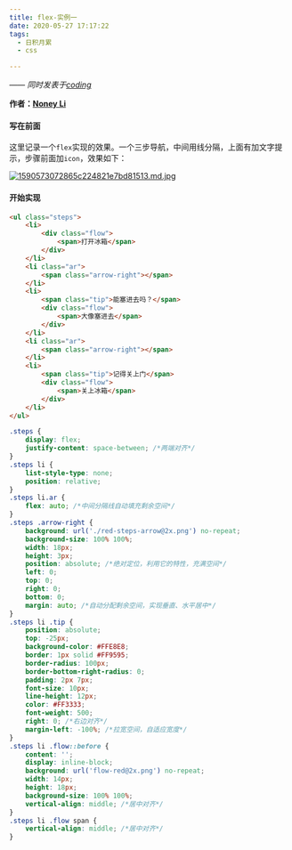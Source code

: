 ```yaml
---
title: flex-实例一
date: 2020-05-27 17:17:22
tags:
  - 日积月累
  - css

---
```


[Noney Li]: https://github.com/noney/ "noneyli"

*—— 同时发表于[coding](http://0kv30q.coding-pages.com/)*

__作者：[Noney Li]__

#### 写在前面   

这里记录一个`flex`实现的效果。一个三步导航，中间用线分隔，上面有加文字提示，步骤前面加`icon`，效果如下：

[![1590573072865c224821e7bd81513.md.jpg](https://www.imageoss.com/images/2020/05/27/1590573072865c224821e7bd81513.md.jpg)](https://www.imageoss.com/image/f9gh)

<!-- more -->

#### 开始实现

```html
<ul class="steps">
    <li>
        <div class="flow">
            <span>打开冰箱</span>
        </div>
    </li>
    <li class="ar">
        <span class="arrow-right"></span>
    </li>
    <li>
        <span class="tip">能塞进去吗？</span>
        <div class="flow">
            <span>大像塞进去</span>
        </div>
    </li>
    <li class="ar">
        <span class="arrow-right"></span>
    </li>
    <li>
        <span class="tip">记得关上门</span>
        <div class="flow">
            <span>关上冰箱</span>
        </div>
    </li>
</ul>
```

```css
.steps {
    display: flex;
    justify-content: space-between; /*两端对齐*/
}
.steps li {
    list-style-type: none;
    position: relative;
}
.steps li.ar {
    flex: auto; /*中间分隔线自动填充剩余空间*/
}
.steps .arrow-right {
    background: url('./red-steps-arrow@2x.png') no-repeat;
    background-size: 100% 100%;
    width: 18px;
    height: 3px;
    position: absolute; /*绝对定位，利用它的特性，充满空间*/
    left: 0;
    top: 0;
    right: 0;
    bottom: 0;
    margin: auto; /*自动分配剩余空间，实现垂直、水平居中*/
}
.steps li .tip {
    position: absolute;
    top: -25px;
    background-color: #FFE8E8;
    border: 1px solid #FF9595;
    border-radius: 100px;
    border-bottom-right-radius: 0;
    padding: 2px 7px;
    font-size: 10px;
    line-height: 12px;
    color: #FF3333;
    font-weight: 500;
    right: 0; /*右边对齐*/
    margin-left: -100%; /*拉宽空间，自适应宽度*/
}
.steps li .flow::before {
    content: '';
    display: inline-block;
    background: url('flow-red@2x.png') no-repeat;
    width: 14px;
    height: 18px;
    background-size: 100% 100%;
    vertical-align: middle; /*居中对齐*/
}
.steps li .flow span {
    vertical-align: middle; /*居中对齐*/
}
```